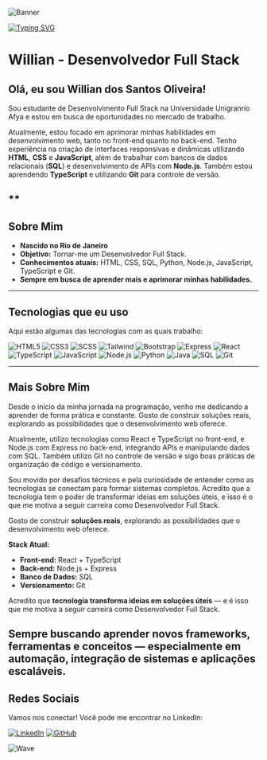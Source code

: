 ![Banner](https://capsule-render.vercel.app/api?type=waving&height=260&color=0:0A0F1E,50:031A2E,100:00F0FF&text=Willian%20-%20Desenvolvedor%20Full%20Stack&fontColor=E6FFFA&fontSize=36&fontAlignY=40&animation=twinkling&descAlignY=55)

[![Typing SVG](https://readme-typing-svg.demolab.com?font=Orbitron&size=40&duration=3000&pause=1000&color=00F0FF&center=true&vCenter=true&width=900&lines=Willian+-+Desenvolvedor+Full+Stack;Criando+o+Futuro+com+Código)](https://git.io/typing-svg)

# Willian - Desenvolvedor Full Stack

## Olá, eu sou Willian dos Santos Oliveira!

Sou estudante de Desenvolvimento Full Stack na Universidade Unigranrio Afya e estou em busca de oportunidades no mercado de trabalho.

Atualmente, estou focado em aprimorar minhas habilidades em desenvolvimento web, tanto no front-end quanto no back-end. Tenho experiência na criação de interfaces responsivas e dinâmicas utilizando **HTML**, **CSS** e **JavaScript**, além de trabalhar com bancos de dados relacionais (**SQL**) e desenvolvimento de APIs com **Node.js**. Também estou aprendendo **TypeScript** e utilizando **Git** para controle de versão.

**
---

## Sobre Mim

- **Nascido no Rio de Janeiro** 
- **Objetivo:** Tornar-me um Desenvolvedor Full Stack.
- **Conhecimentos atuais:** HTML, CSS, SQL, Python, Node.js, JavaScript, TypeScript e Git.
- **Sempre em busca de aprender mais e aprimorar minhas habilidades.**

---

## Tecnologias que eu uso

Aqui estão algumas das tecnologias com as quais trabalho:

![HTML5](https://img.shields.io/badge/HTML5-E34F26?style=for-the-badge&logo=html5&logoColor=white)
![CSS3](https://img.shields.io/badge/CSS3-1572B6?style=for-the-badge&logo=css3&logoColor=white)
![SCSS](https://img.shields.io/badge/SCSS-CC6699?style=for-the-badge&logo=sass&logoColor=white)
![Tailwind](https://img.shields.io/badge/Tailwind_CSS-06B6D4?style=for-the-badge&logo=tailwind-css&logoColor=white)
![Bootstrap](https://img.shields.io/badge/Bootstrap-7952B3?style=for-the-badge&logo=bootstrap&logoColor=white)
![Express](https://img.shields.io/badge/Express-404D59?style=for-the-badge&logo=express&logoColor=white)
![React](https://img.shields.io/badge/React-61DAFB?style=for-the-badge&logo=react&logoColor=black)
![TypeScript](https://img.shields.io/badge/TypeScript-007ACC?style=for-the-badge&logo=typescript&logoColor=white)
![JavaScript](https://img.shields.io/badge/JavaScript-F7DF1E?style=for-the-badge&logo=javascript&logoColor=black)
![Node.js](https://img.shields.io/badge/Node.js-68A063?style=for-the-badge&logo=node.js&logoColor=white)
![Python](https://img.shields.io/badge/Python-3776AB?style=for-the-badge&logo=python&logoColor=white)
![Java](https://img.shields.io/badge/Java-ED8B00?style=for-the-badge&logo=openjdk&logoColor=white)
![SQL](https://img.shields.io/badge/SQL-00758F?style=for-the-badge&logo=mysql&logoColor=white)
![Git](https://img.shields.io/badge/Git-F05032?style=for-the-badge&logo=git&logoColor=white)

---

## Mais Sobre Mim

Desde o início da minha jornada na programação, venho me dedicando a aprender de forma prática e constante. Gosto de construir soluções reais, explorando as possibilidades que o desenvolvimento web oferece.

Atualmente, utilizo tecnologias como React e TypeScript no front-end, e Node.js com Express no back-end, integrando APIs e manipulando dados com SQL. Também utilizo Git no controle de versão e sigo boas práticas de organização de código e versionamento.

Sou movido por desafios técnicos e pela curiosidade de entender como as tecnologias se conectam para formar sistemas completos. Acredito que a tecnologia tem o poder de transformar ideias em soluções úteis, e isso é o que me motiva a seguir carreira como Desenvolvedor Full Stack.

Gosto de construir **soluções reais**, explorando as possibilidades que o desenvolvimento web oferece.  

 **Stack Atual:**  
- **Front-end:** React + TypeScript  
- **Back-end:** Node.js + Express  
- **Banco de Dados:** SQL  
- **Versionamento:** Git  

Acredito que **tecnologia transforma ideias em soluções úteis** — e é isso que me motiva a seguir carreira como Desenvolvedor Full Stack.  

Sempre buscando aprender novos frameworks, ferramentas e conceitos — especialmente em **automação**, **integração de sistemas** e **aplicações escaláveis**.  
---

## Redes Sociais

Vamos nos conectar! Você pode me encontrar no LinkedIn:

[![LinkedIn](https://img.shields.io/badge/LinkedIn-0077B5?style=for-the-badge&logo=linkedin&logoColor=white)](https://www.linkedin.com/in/willian-oliveira-66a230353/)
[![GitHub](https://img.shields.io/badge/GitHub-000000?style=for-the-badge&logo=github&logoColor=white)](https://github.com/willianOliveira-dev/)

![Wave](https://capsule-render.vercel.app/api?type=waving&color=00F0FF&height=120&section=footer)

